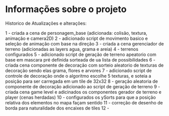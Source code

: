 # Informações sobre o projeto

Historico de Atualizações e alterações:

1 - criada a cena de personagem_base (adicionada: colisão, textura, animação e camera2D)
2 - adicionado script de movimento basico e seleção de animação com base na direção
3 - criada a cena gerenciador de terreno (adicionadas as layers agua, grama e areia)
4 - terrenos configurados
5 - adicionado script de geração de terreno apeatorio com base em mascara pré definida sorteada de ua lista de possibilidades
6 - criada cena componente de decoração com sorteio aleatorio de texturas de decoração sendo elas grama, flores e arvores
7 - adicionado script de controle de decoração onde o algoritmo escolhe 5 texturas, e soteia a posição para ser carregada em um tile de 32x32
8 - geração aleatoria de componente de decoração adicionado ao script de geração de terreno
9 - criada cena game level e adicinados os componentes gerador de terreno e player (cenas herdadas)
10 - configurados os ySorts para que a posição relativa dos elementos no mapa façam sentido
11 - correção de desenho de borda para naturalidade dos encaixes de tiles
12 - 
